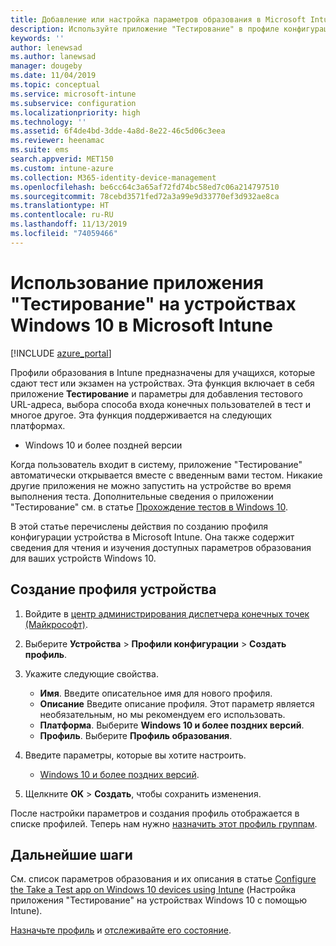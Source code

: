 ```yaml
---
title: Добавление или настройка параметров образования в Microsoft Intune в Azure | Документация Майкрософт
description: Используйте приложение "Тестирование" в профиле конфигурации устройства на устройствах Windows 10 и более поздних версий в Microsoft Intune. Создайте профиль конфигурации с помощью параметров образования и введите URL-адрес тестового приложения, выберите способ входа пользователей, отслеживайте экран во время теста и разрешайте или запрещайте текстовые подсказки во время теста.
keywords: ''
author: lenewsad
ms.author: lanewsad
manager: dougeby
ms.date: 11/04/2019
ms.topic: conceptual
ms.service: microsoft-intune
ms.subservice: configuration
ms.localizationpriority: high
ms.technology: ''
ms.assetid: 6f4de4bd-3dde-4a8d-8e22-46c5d06c3eea
ms.reviewer: heenamac
ms.suite: ems
search.appverid: MET150
ms.custom: intune-azure
ms.collection: M365-identity-device-management
ms.openlocfilehash: be6cc64c3a65af72fd74bc58ed7c06a214797510
ms.sourcegitcommit: 78cebd3571fed72a3a99e9d33770ef3d932ae8ca
ms.translationtype: HT
ms.contentlocale: ru-RU
ms.lasthandoff: 11/13/2019
ms.locfileid: "74059466"
---
```

# <a name="use-the-take-a-test-app-on-windows-10-devices-in-microsoft-intune"></a>Использование приложения "Тестирование" на устройствах Windows 10 в Microsoft Intune

[!INCLUDE [azure_portal](../includes/azure_portal.md)]

Профили образования в Intune предназначены для учащихся, которые сдают тест или экзамен на устройствах. Эта функция включает в себя приложение **Тестирование** и параметры для добавления тестового URL-адреса, выбора способа входа конечных пользователей в тест и многое другое. Эта функция поддерживается на следующих платформах.

- Windows 10 и более поздней версии

Когда пользователь входит в систему, приложение "Тестирование" автоматически открывается вместе с введенным вами тестом. Никакие другие приложения не можно запустить на устройстве во время выполнения теста. Дополнительные сведения о приложении "Тестирование" см. в статье [Прохождение тестов в Windows 10](https://docs.microsoft.com/education/windows/take-tests-in-windows-10).

В этой статье перечислены действия по созданию профиля конфигурации устройства в Microsoft Intune. Она также содержит сведения для чтения и изучения доступных параметров образования для ваших устройств Windows 10.

## <a name="create-a-device-profile"></a>Создание профиля устройства

1. Войдите в [центр администрирования диспетчера конечных точек (Майкрософт)](https://go.microsoft.com/fwlink/?linkid=2109431).
2. Выберите **Устройства** > **Профили конфигурации** > **Создать профиль**.
3. Укажите следующие свойства.

    - **Имя**. Введите описательное имя для нового профиля.
    - **Описание** Введите описание профиля. Этот параметр является необязательным, но мы рекомендуем его использовать.
    - **Платформа**. Выберите **Windows 10 и более поздних версий**.
    - **Профиль**. Выберите **Профиль образования**.

4. Введите параметры, которые вы хотите настроить.

    - [Windows 10 и более поздних версий](education-settings-windows.md).

5. Щелкните **OK** > **Создать**, чтобы сохранить изменения.

После настройки параметров и создания профиль отображается в списке профилей. Теперь нам нужно [назначить этот профиль группам](device-profile-assign.md).

## <a name="next-steps"></a>Дальнейшие шаги

См. список параметров образования и их описания в статье [Configure the Take a Test app on Windows 10 devices using Intune](education-settings-windows.md) (Настройка приложения "Тестирование" на устройствах Windows 10 с помощью Intune).

[Назначьте профиль](device-profile-assign.md) и [отслеживайте его состояние](device-profile-monitor.md).
